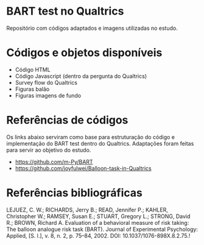 # BART test no Qualtrics
Repositório com códigos adaptados e imagens utilizadas no estudo.


# Códigos e objetos disponíveis
- Código HTML
- Código Javascript (dentro da pergunta do Qualtrics)
- Survey flow do Qualtrics
- Figuras balão
- Figuras imagens de fundo

# Referências de códigos
Os links abaixo serviram como base para estruturação do código e implementação do BART test dentro do Qualtrics.
Adaptações foram feitas para servir ao objetivo do estudo.
- https://github.com/m-Py/BART
- https://github.com/joyfulwei/Balloon-task-in-Qualtrics

# Referências bibliográficas

LEJUEZ, C. W.; RICHARDS, Jerry B.; READ, Jennifer P.; KAHLER, Christopher W.; RAMSEY, Susan E.; STUART, Gregory L.; STRONG, David R.; BROWN, Richard A. Evaluation of a behavioral measure of risk taking: The balloon analogue risk task (BART). Journal of Experimental Psychology: Applied, [S. l.], v. 8, n. 2, p. 75–84, 2002. DOI: 10.1037/1076-898X.8.2.75.!


